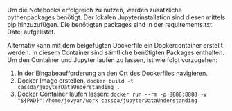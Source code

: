 Um die Notebooks erfolgreich zu nutzen, werden zusätzliche pythenpackages benötigt.
Der lokalen Jupyterinstallation sind diesen mittels pip hinzuzufügen.
Die benötigten packages sind in der requirements.txt Datei aufgelistet.

Alternativ kann mit dem beigefügten Dockerfile ein Dockercontainer erstellt werden.
In diesem Container sind sämtliche benötigten Packages enthalten.
Um den Container und Jupyter laufen zu lassen, ist wie folgt vorzugehen:
1. In der Eingabeaufforderung an den Ort des Dockerfiles navigieren.
2. Docker Image erstellen. `docker build -t cassda/jupyterDataUnderstanding .`
3. Docker Container laufen lassen: `docker run --rm -p 8888:8888 -v "${PWD}":/home/jovyan/work cassda/jupyterDataUnderstanding`
